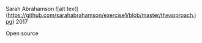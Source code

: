 Sarah Abrahamson
![alt text] (https://github.com/sarahabrahamson/exercise1/blob/master/theapproach.jpg)
2017

Open source

